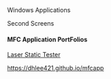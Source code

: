Windows Applications

<!-- <img src="\Coset2.PNG"> -->
Second Screens
<!-- <img src="\Coset3.PNG"> -->
#### MFC Application PortFolios ####
[Laser Static Tester](laserStaticTester.md)


https://dhlee421.github.io/mfcapp
